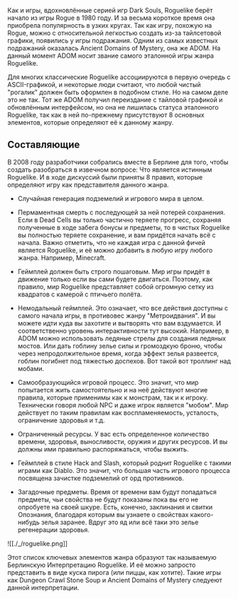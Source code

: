 Как и игры, вдохновлённые серией игр Dark Souls, Roguelike берёт начало из игры Rogue в 1980 году. И за весьма короткое время она приобрела популярность в узких кругах. Так как игру, похожую на Rogue, можно с относительной легкостью создать из-за тайлсетовой графики, появились у игры подражания. Одним из самых известных подражаний оказалась Ancient Domains of Mystery, она же ADOM. На данный момент ADOM носит звание самого эталонной игры жанра Roguelike.

Для многих классические Roguelike ассоциируются в первую очередь с ASCII-графикой, и некоторые люди считают, что любой чистый "рогалик" должен быть оформлен в подобном стиле. Но на самом деле это не так. Тот же ADOM получил переиздание с тайловой графикой и обновлённым интерфейсом, но она не лишилась статуса эталонного Roguelike, так как в ней по-прежнему присутствуют 8 основных элементов, которые определяют её к данному жанру.

## Составляющие

В 2008 году разработчики собрались вместе в Берлине для того, чтобы создать разобраться в извечном вопросе: Что является истинным Roguelike. И в ходе дискуссий были приняты 8 правил, которые определяют игру как представителя данного жанра.

- Случайная генерация подземелий и игрового мира в целом.  
    
- Пермаментная смерть с последующей за ней потерей сохранения. Если в Dead Cells вы только частично теряете прогресс, сохраняя полученные в ходе забега бонусы и предметы, то в чистых Roguelike вы полностью теряете сохранение, и вам придётся начать всё с начала. Важно отметить, что не каждая игра с данной фичей является Roguelike, и её можно добавить в любую игру любого жанра. Например, Minecraft.  
    
- Геймплей должен быть строго пошаговым. Мир игры придёт в движение только если вы сами будете двигаться. Поэтому, как правило, мир Roguelike представляет собой огромную сетку из квадратов с камерой с птичьего полёта.  
    
- Немодальный геймплей. Это означает, что все действия доступны с самого начала игры, в противовес жанру "Метроидвания". И вы можете идти куда вы захотите и вытворять что вам вздумается. И соответственно уровень интерактивности тут высокий. Например, в ADOM можно использовать ледяные стрелы для создания ледяных мостов. Или дать гоблину зелье силы и громоздкую броню, чтобы через непродолжительное время, когда эффект зелья развеется, гоблин погибнет под тяжестью доспехов. Вот такой вот троллинг над мобами.  
    
- Самообразующийся игровой процесс. Это значит, что мир попытается жить самостоятельно и на неё действуют многие правила, которые применимы как к монстрам, так и к игроку. Технически говоря любой NPC и даже игрок является "мобом". Мир действует по таким правилам как воспламеняемость, усталость, ограничение здоровья и т.д.
- Ограниченный ресурсы. У вас есть определенное количество времени, здоровья, выносливости, оружия и других ресурсов. И вы должны ими правильно распоряжаться, чтобы выжить.  
    
- Геймплей в стиле Hack and Slash, который роднит Roguelike с такими играми как Diablo. Это значит, что большая часть игрового процесса посвящена зачистке подземелий от орд противников.
- Загадочные предметы. Время от времени вам будут попадаться предметы, чьи свойства не будут показаны пока вы его не опробуете на своей шкуре. Есть, конечно, заклинания и свитки Опознания, благодаря которым вы узнаете о свойствах какого-нибудь зелья заранее. Вдруг это яд или всё таки это зелье регенерации здоровья.  
    
![[./_/roguelike.png]]

Этот список ключевых элементов жанра образуют так называемую Берлинскую Интерпретацию Roguelike. И её можно запросто представить в виде куска пирога (или пиццы, как хотите). Такие игры как Dungeon Crawl Stone Soup и Ancient Domains of Mystery следуеют данной интерпретации.